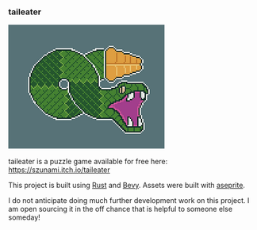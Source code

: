 ### taileater

![logo of a pixellated snake attempting to eat it's own tail](logo.png)

taileater is a puzzle game available for free here: https://szunami.itch.io/taileater

This project is built using [Rust](https://www.rust-lang.org/) and [Bevy](https://bevyengine.org/). Assets were built with [aseprite](https://www.aseprite.org/).


I do not anticipate doing much further development work on this project. I am open sourcing it in the off chance that is helpful to someone else someday!